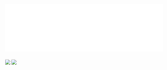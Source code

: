 <h1 align="center"><img src="https://github.com/cbkinase/cbkinase/blob/main/header-image.svg" alt="Header image" /></h1>

![](https://raw.githubusercontent.com/cbkinase/gh-stats/blob/master/generated/languages.svg#gh-dark-mode-only)
![](https://raw.githubusercontent.com/cbkinase/gh-stats/blob/master/generated/languages.svg#gh-light-mode-only)


<!--
**cbkinase/cbkinase** is a ✨ _special_ ✨ repository because its `README.md` (this file) appears on your GitHub profile.

Here are some ideas to get you started:

- 🔭 I’m currently working on ...
- 🌱 I’m currently learning ...
- 👯 I’m looking to collaborate on ...
- 🤔 I’m looking for help with ...
- 💬 Ask me about ...
- 📫 How to reach me: ...
- 😄 Pronouns: ...
- ⚡ Fun fact: ...
-->
